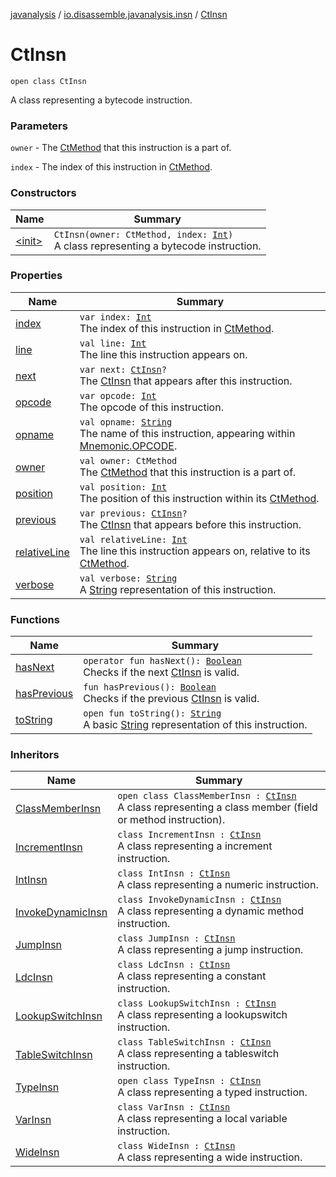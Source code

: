 [javanalysis](../../index.md) / [io.disassemble.javanalysis.insn](../index.md) / [CtInsn](./index.md)

# CtInsn

`open class CtInsn`

A class representing a bytecode instruction.

### Parameters

`owner` - The [CtMethod](#) that this instruction is a part of.

`index` - The index of this instruction in [CtMethod](#).

### Constructors

| Name | Summary |
|---|---|
| [&lt;init&gt;](-init-.md) | `CtInsn(owner: CtMethod, index: `[`Int`](https://kotlinlang.org/api/latest/jvm/stdlib/kotlin/-int/index.html)`)`<br>A class representing a bytecode instruction. |

### Properties

| Name | Summary |
|---|---|
| [index](--index--.md) | `var index: `[`Int`](https://kotlinlang.org/api/latest/jvm/stdlib/kotlin/-int/index.html)<br>The index of this instruction in [CtMethod](#). |
| [line](line.md) | `val line: `[`Int`](https://kotlinlang.org/api/latest/jvm/stdlib/kotlin/-int/index.html)<br>The line this instruction appears on. |
| [next](next.md) | `var next: `[`CtInsn`](./index.md)`?`<br>The [CtInsn](./index.md) that appears after this instruction. |
| [opcode](opcode.md) | `var opcode: `[`Int`](https://kotlinlang.org/api/latest/jvm/stdlib/kotlin/-int/index.html)<br>The opcode of this instruction. |
| [opname](opname.md) | `val opname: `[`String`](https://kotlinlang.org/api/latest/jvm/stdlib/kotlin/-string/index.html)<br>The name of this instruction, appearing within [Mnemonic.OPCODE](#). |
| [owner](owner.md) | `val owner: CtMethod`<br>The [CtMethod](#) that this instruction is a part of. |
| [position](position.md) | `val position: `[`Int`](https://kotlinlang.org/api/latest/jvm/stdlib/kotlin/-int/index.html)<br>The position of this instruction within its [CtMethod](#). |
| [previous](previous.md) | `var previous: `[`CtInsn`](./index.md)`?`<br>The [CtInsn](./index.md) that appears before this instruction. |
| [relativeLine](relative-line.md) | `val relativeLine: `[`Int`](https://kotlinlang.org/api/latest/jvm/stdlib/kotlin/-int/index.html)<br>The line this instruction appears on, relative to its [CtMethod](#). |
| [verbose](verbose.md) | `val verbose: `[`String`](https://kotlinlang.org/api/latest/jvm/stdlib/kotlin/-string/index.html)<br>A [String](https://kotlinlang.org/api/latest/jvm/stdlib/kotlin/-string/index.html) representation of this instruction. |

### Functions

| Name | Summary |
|---|---|
| [hasNext](has-next.md) | `operator fun hasNext(): `[`Boolean`](https://kotlinlang.org/api/latest/jvm/stdlib/kotlin/-boolean/index.html)<br>Checks if the next [CtInsn](./index.md) is valid. |
| [hasPrevious](has-previous.md) | `fun hasPrevious(): `[`Boolean`](https://kotlinlang.org/api/latest/jvm/stdlib/kotlin/-boolean/index.html)<br>Checks if the previous [CtInsn](./index.md) is valid. |
| [toString](to-string.md) | `open fun toString(): `[`String`](https://kotlinlang.org/api/latest/jvm/stdlib/kotlin/-string/index.html)<br>A basic [String](https://kotlinlang.org/api/latest/jvm/stdlib/kotlin/-string/index.html) representation of this instruction. |

### Inheritors

| Name | Summary |
|---|---|
| [ClassMemberInsn](../-class-member-insn/index.md) | `open class ClassMemberInsn : `[`CtInsn`](./index.md)<br>A class representing a class member (field or method instruction). |
| [IncrementInsn](../-increment-insn/index.md) | `class IncrementInsn : `[`CtInsn`](./index.md)<br>A class representing a increment instruction. |
| [IntInsn](../-int-insn/index.md) | `class IntInsn : `[`CtInsn`](./index.md)<br>A class representing a numeric instruction. |
| [InvokeDynamicInsn](../-invoke-dynamic-insn/index.md) | `class InvokeDynamicInsn : `[`CtInsn`](./index.md)<br>A class representing a dynamic method instruction. |
| [JumpInsn](../-jump-insn/index.md) | `class JumpInsn : `[`CtInsn`](./index.md)<br>A class representing a jump instruction. |
| [LdcInsn](../-ldc-insn/index.md) | `class LdcInsn : `[`CtInsn`](./index.md)<br>A class representing a constant instruction. |
| [LookupSwitchInsn](../-lookup-switch-insn/index.md) | `class LookupSwitchInsn : `[`CtInsn`](./index.md)<br>A class representing a lookupswitch instruction. |
| [TableSwitchInsn](../-table-switch-insn/index.md) | `class TableSwitchInsn : `[`CtInsn`](./index.md)<br>A class representing a tableswitch instruction. |
| [TypeInsn](../-type-insn/index.md) | `open class TypeInsn : `[`CtInsn`](./index.md)<br>A class representing a typed instruction. |
| [VarInsn](../-var-insn/index.md) | `class VarInsn : `[`CtInsn`](./index.md)<br>A class representing a local variable instruction. |
| [WideInsn](../-wide-insn/index.md) | `class WideInsn : `[`CtInsn`](./index.md)<br>A class representing a wide instruction. |
